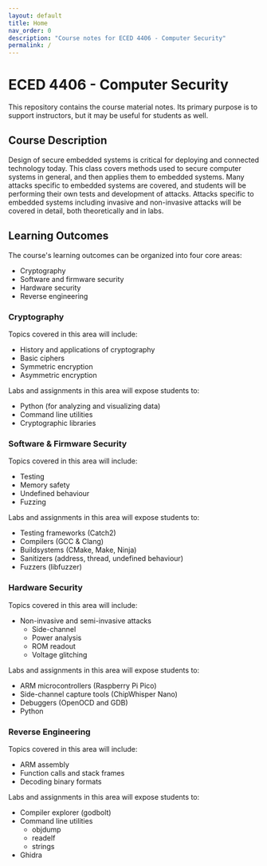 ```yaml
---
layout: default
title: Home
nav_order: 0
description: "Course notes for ECED 4406 - Computer Security"
permalink: /
---
```


# ECED 4406 - Computer Security

This repository contains the course material notes.
Its primary purpose is to support instructors, but it may be useful for students as well.

## Course Description

Design of secure embedded systems is critical for deploying and connected technology today.
This class covers methods used to secure computer systems in general, and then applies them to embedded systems.
Many attacks specific to embedded systems are covered, and students will be performing their own tests and development of attacks.
Attacks specific to embedded systems including invasive and non-invasive attacks will be covered in detail, both theoretically and in labs.

## Learning Outcomes

The course's learning outcomes can be organized into four core areas:
- Cryptography
- Software and firmware security
- Hardware security
- Reverse engineering

### Cryptography

Topics covered in this area will include:
- History and applications of cryptography
- Basic ciphers
- Symmetric encryption
- Asymmetric encryption

Labs and assignments in this area will expose students to:
- Python (for analyzing and visualizing data)
- Command line utilities
- Cryptographic libraries

### Software & Firmware Security

Topics covered in this area will include:
- Testing
- Memory safety
- Undefined behaviour
- Fuzzing

Labs and assignments in this area will expose students to:
- Testing frameworks (Catch2)
- Compilers (GCC & Clang)
- Buildsystems (CMake, Make, Ninja)
- Sanitizers (address, thread, undefined behaviour)
- Fuzzers (libfuzzer)

### Hardware Security

Topics covered in this area will include:
- Non-invasive and semi-invasive attacks
  - Side-channel
  - Power analysis
  - ROM readout
  - Voltage glitching

Labs and assignments in this area will expose students to:
- ARM microcontrollers (Raspberry Pi Pico)
- Side-channel capture tools (ChipWhisper Nano)
- Debuggers (OpenOCD and GDB)
- Python

### Reverse Engineering

Topics covered in this area will include:
- ARM assembly
- Function calls and stack frames
- Decoding binary formats

Labs and assignments in this area will expose students to:
- Compiler explorer (godbolt)
- Command line utilities
  - objdump
  - readelf
  - strings
- Ghidra
